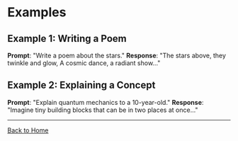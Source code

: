 # Examples

## Example 1: Writing a Poem
**Prompt**: "Write a poem about the stars."
**Response**: "The stars above, they twinkle and glow, A cosmic dance, a radiant show..."

## Example 2: Explaining a Concept
**Prompt**: "Explain quantum mechanics to a 10-year-old."
**Response**: "Imagine tiny building blocks that can be in two places at once..."

---

[Back to Home](homepage.md)